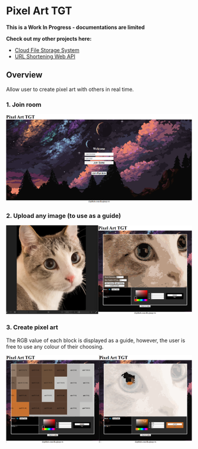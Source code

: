 # Pixel Art TGT

**This is a Work In Progress - documentations are limited**

**Check out my other projects here:**

+ [Cloud File Storage System](https://github.com/dh-giang-vu/cloud-file-storage-system)
+ [URL Shortening Web API](https://github.com/dh-giang-vu/NanoUrl)

## Overview

Allow user to create pixel art with others in real time.

### 1. Join room

![join-room.png](docs/join-room.png)

### 2. Upload any image (to use as a guide)

![upload.png](docs/upload.png)

### 3. Create pixel art

The RGB value of each block is displayed as a guide, however, the user is free to use any colour of their choosing.

![colour.png](docs/colour.png)